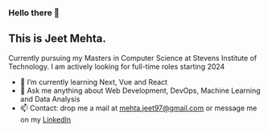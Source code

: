### Hello there 👋

## This is Jeet Mehta.


Currently pursuing my Masters in Computer Science at Stevens Institute of Technology. I am actively looking for full-time roles starting 2024
<br>
- 🧠 I’m currently learning Next, Vue and React
- 💬 Ask me anything about Web Development, DevOps, Machine Learning and Data Analysis
- 📫 Contact: drop me a mail at [mehta.jeet97@gmail.com](mailto:mehta.jeet97@gmail.com) or message me on my [LinkedIn](www.linkedin.com/in/mehtajeet97) 
